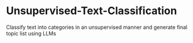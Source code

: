 # Unsupervised-Text-Classification
Classify text into categories in an unsupervised manner and generate final topic list using LLMs

